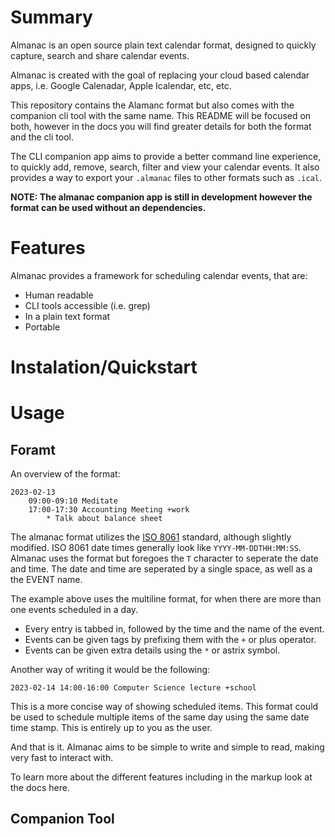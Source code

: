 # Summary
Almanac is an open source plain text calendar format, designed to quickly capture, search and share calendar events.

Almanac is created with the goal of replacing your cloud based calendar apps, i.e. Google Calenadar, Apple Icalendar, etc, etc. 

This repository contains the Alamanc format but also comes with the companion cli tool with the same name. This README will be focused on both, however in the docs you will find greater details for both the format and the cli tool.

The CLI companion app aims to provide a better command line experience, to quickly add, remove, search, filter and view your calendar events. It also provides a way to export your `.almanac` files to other formats such as `.ical`.

**NOTE: The almanac companion app is still in development however the format can be used without an dependencies.** 


# Features

Almanac provides a framework for scheduling calendar events, that are:

- Human readable
- CLI tools accessible (i.e. grep)
- In a plain text format 
- Portable

# Instalation/Quickstart


# Usage 

## Foramt 
An overview of the format:
```
2023-02-13
	09:00-09:10 Meditate
	17:00-17:30 Accounting Meeting +work
		* Talk about balance sheet
```

The almanac format utilizes the [ISO 8061](https://en.wikipedia.org/wiki/ISO_8601) standard, although slightly modified. ISO 8061 date times generally look like `YYYY-MM-DDTHH:MM:SS`. Almanac uses the format but foregoes the `T` character to seperate the date and time. The date and time are seperated by a single space, as well as a the EVENT name.

The example above uses the multiline format, for when there are more than one events scheduled in a day.

- Every entry is tabbed in, followed by the time and the name of the event.
- Events can be given tags by prefixing them with the `+` or plus operator.
- Events can be given extra details using the `*` or astrix symbol.

Another way of writing it would be the following:
```
2023-02-14 14:00-16:00 Computer Science lecture +school
```

This is a more concise way of showing scheduled items. This format could be used to schedule multiple items of the same day using the same date time stamp. This is entirely up to you as the user.

And that is it. Almanac aims to be simple to write and simple to read, making very fast to interact with.

To learn more about the different features including in the markup look at the docs here. 

## Companion Tool
